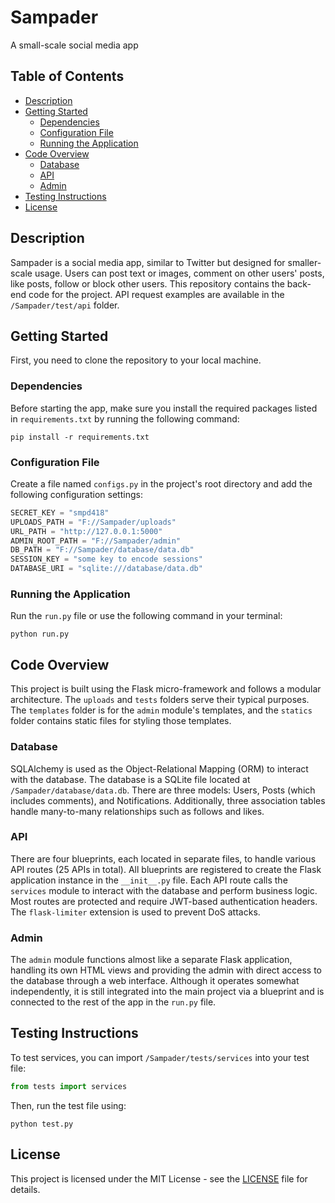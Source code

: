 # Sampader
A small-scale social media app

## Table of Contents
- [Description](#description)
- [Getting Started](#getting-started)
  - [Dependencies](#dependencies)
  - [Configuration File](#configuration-file)
  - [Running the Application](#running-the-application)
- [Code Overview](#code-overview)
  - [Database](#database)
  - [API](#api)
  - [Admin](#admin)
- [Testing Instructions](#testing-instructions)
- [License](#license)

## Description
Sampader is a social media app, similar to Twitter but designed for smaller-scale usage. Users can post text or images, comment on other users' posts, like posts, follow or block other users. This repository contains the back-end code for the project. API request examples are available in the `/Sampader/test/api` folder.

## Getting Started
First, you need to clone the repository to your local machine.

### Dependencies
Before starting the app, make sure you install the required packages listed in `requirements.txt` by running the following command:
```
pip install -r requirements.txt
```

### Configuration File
Create a file named `configs.py` in the project's root directory and add the following configuration settings:
```python
SECRET_KEY = "smpd418"
UPLOADS_PATH = "F://Sampader/uploads"
URL_PATH = "http://127.0.0.1:5000"
ADMIN_ROOT_PATH = "F://Sampader/admin"
DB_PATH = "F://Sampader/database/data.db"
SESSION_KEY = "some key to encode sessions"
DATABASE_URI = "sqlite:///database/data.db"
```

### Running the Application
Run the `run.py` file or use the following command in your terminal:
```
python run.py
```

## Code Overview
This project is built using the Flask micro-framework and follows a modular architecture. The `uploads` and `tests` folders serve their typical purposes. The `templates` folder is for the `admin` module's templates, and the `statics` folder contains static files for styling those templates.

### Database
SQLAlchemy is used as the Object-Relational Mapping (ORM) to interact with the database. The database is a SQLite file located at `/Sampader/database/data.db`. There are three models: Users, Posts (which includes comments), and Notifications. Additionally, three association tables handle many-to-many relationships such as follows and likes.

### API
There are four blueprints, each located in separate files, to handle various API routes (25 APIs in total). All blueprints are registered to create the Flask application instance in the `__init__.py` file. Each API route calls the `services` module to interact with the database and perform business logic. Most routes are protected and require JWT-based authentication headers. The `flask-limiter` extension is used to prevent DoS attacks.

### Admin
The `admin` module functions almost like a separate Flask application, handling its own HTML views and providing the admin with direct access to the database through a web interface. Although it operates somewhat independently, it is still integrated into the main project via a blueprint and is connected to the rest of the app in the `run.py` file.

## Testing Instructions
To test services, you can import `/Sampader/tests/services` into your test file:
```python
from tests import services
```
Then, run the test file using:
```
python test.py
```

## License
This project is licensed under the MIT License - see the [LICENSE](LICENSE) file for details.
